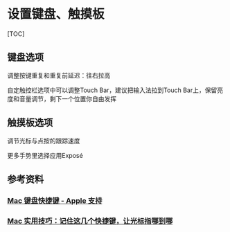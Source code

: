 # 设置键盘、触摸板

[TOC]



## 键盘选项

调整按键重复和重复前延迟：往右拉高

自定触控栏选项中可以调整Touch Bar，建议把输入法拉到Touch Bar上，保留亮度和音量调节，剩下一个位置你自由发挥

## 触摸板选项

调节光标与点按的跟踪速度

更多手势里选择应用Exposé

## 参考资料

### [Mac 键盘快捷键 - Apple 支持](https://support.apple.com/zh-cn/HT201236)



### [Mac 实用技巧：记住这几个快捷键，让光标指哪到哪](https://sspai.com/post/32769)

